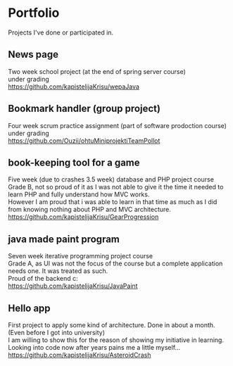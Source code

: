 # Portfolio
Projects I've done or participated in.

## News page
Two week school project (at the end of spring server course)
<br/> under grading
<br/> https://github.com/kapistelijaKrisu/wepaJava

## Bookmark handler (group project)
Four week scrum practice assignment (part of software prodoction course)
<br/> under grading
<br/> https://github.com/Ouzii/ohtuMiniprojektiTeamPollot

## book-keeping tool for a game
Five week (due to crashes 3.5 week) database and PHP project course
<br/> Grade B, not so proud of it as I was not able to give it the time it needed to learn PHP and fully understand how MVC works.
<br/> However I am proud that i was able to learn in that time as much as I did from knowing nothing about PHP and MVC architecture.
<br/> https://github.com/kapistelijaKrisu/GearProgression

## java made paint program
Seven week iterative programming project course
<br/> Grade A, as UI was not the focus of the course but a complete application needs one. It was treated as such.
<br/> Proud of the backend c:
<br/> https://github.com/kapistelijaKrisu/JavaPaint

## Hello app
First project to apply some kind of architecture. Done in about a month. (Even before I got into university)
<br/> I am willing to show this for the reason of showing my initiative in learning.
<br/> Looking into code now after years pains me a little myself...
<br/> https://github.com/kapistelijaKrisu/AsteroidCrash
